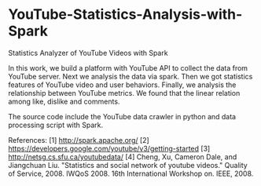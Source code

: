 # YouTube-Statistics-Analysis-with-Spark

Statistics Analyzer of YouTube Videos with Spark

In this work, we build a platform with YouTube API to collect the data from YouTube server. Next we analysis the data via spark. Then we got statistics features of YouTube video and user behaviors. Finally, we analysis the relationship between YouTube metrics. We found that the linear relation among like, dislike and comments.

The source code include the YouTube data crawler in python and data processing script with Spark.

References:
[1] http://spark.apache.org/
[2] https://developers.google.com/youtube/v3/getting-started
[3] http://netsg.cs.sfu.ca/youtubedata/
[4] Cheng, Xu, Cameron Dale, and Jiangchuan Liu. "Statistics and social network of youtube videos." Quality of Service, 2008. IWQoS 2008. 16th International Workshop on. IEEE, 2008.
